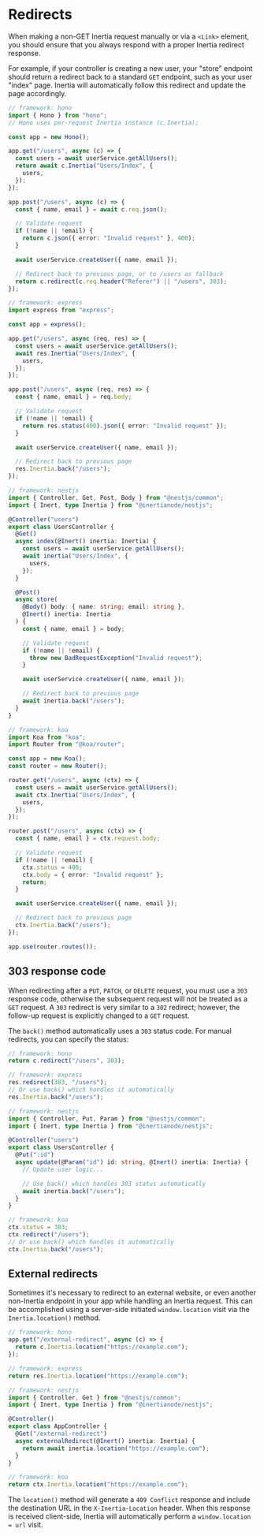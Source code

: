 # Redirects

When making a non-GET Inertia request manually or via a `<Link>` element, you should ensure that you always respond with a proper Inertia redirect response.

For example, if your controller is creating a new user, your "store" endpoint should return a redirect back to a standard `GET` endpoint, such as your user "index" page. Inertia will automatically follow this redirect and update the page accordingly.

```ts
// framework: hono
import { Hono } from "hono";
// Hono uses per-request Inertia instance (c.Inertia);

const app = new Hono();

app.get("/users", async (c) => {
  const users = await userService.getAllUsers();
  return await c.Inertia("Users/Index", {
    users,
  });
});

app.post("/users", async (c) => {
  const { name, email } = await c.req.json();

  // Validate request
  if (!name || !email) {
    return c.json({ error: "Invalid request" }, 400);
  }

  await userService.createUser({ name, email });

  // Redirect back to previous page, or to /users as fallback
  return c.redirect(c.req.header("Referer") || "/users", 303);
});
```

```ts
// framework: express
import express from "express";

const app = express();

app.get("/users", async (req, res) => {
  const users = await userService.getAllUsers();
  await res.Inertia("Users/Index", {
    users,
  });
});

app.post("/users", async (req, res) => {
  const { name, email } = req.body;

  // Validate request
  if (!name || !email) {
    return res.status(400).json({ error: "Invalid request" });
  }

  await userService.createUser({ name, email });

  // Redirect back to previous page
  res.Inertia.back("/users");
});
```

```ts
// framework: nestjs
import { Controller, Get, Post, Body } from "@nestjs/common";
import { Inert, type Inertia } from "@inertianode/nestjs";

@Controller("users")
export class UsersController {
  @Get()
  async index(@Inert() inertia: Inertia) {
    const users = await userService.getAllUsers();
    await inertia("Users/Index", {
      users,
    });
  }

  @Post()
  async store(
    @Body() body: { name: string; email: string },
    @Inert() inertia: Inertia
  ) {
    const { name, email } = body;

    // Validate request
    if (!name || !email) {
      throw new BadRequestException("Invalid request");
    }

    await userService.createUser({ name, email });

    // Redirect back to previous page
    await inertia.back("/users");
  }
}
```

```ts
// framework: koa
import Koa from "koa";
import Router from "@koa/router";

const app = new Koa();
const router = new Router();

router.get("/users", async (ctx) => {
  const users = await userService.getAllUsers();
  await ctx.Inertia("Users/Index", {
    users,
  });
});

router.post("/users", async (ctx) => {
  const { name, email } = ctx.request.body;

  // Validate request
  if (!name || !email) {
    ctx.status = 400;
    ctx.body = { error: "Invalid request" };
    return;
  }

  await userService.createUser({ name, email });

  // Redirect back to previous page
  ctx.Inertia.back("/users");
});

app.use(router.routes());
```

## 303 response code

When redirecting after a `PUT`, `PATCH`, or `DELETE` request, you must use a `303` response code, otherwise the subsequent request will not be treated as a `GET` request. A `303` redirect is very similar to a `302` redirect; however, the follow-up request is explicitly changed to a `GET` request.

The `back()` method automatically uses a `303` status code. For manual redirects, you can specify the status:

```ts
// framework: hono
return c.redirect("/users", 303);
```

```ts
// framework: express
res.redirect(303, "/users");
// Or use back() which handles it automatically
res.Inertia.back("/users");
```

```ts
// framework: nestjs
import { Controller, Put, Param } from "@nestjs/common";
import { Inert, type Inertia } from "@inertianode/nestjs";

@Controller("users")
export class UsersController {
  @Put(":id")
  async update(@Param("id") id: string, @Inert() inertia: Inertia) {
    // Update user logic...

    // Use back() which handles 303 status automatically
    await inertia.back("/users");
  }
}
```

```ts
// framework: koa
ctx.status = 303;
ctx.redirect("/users");
// Or use back() which handles it automatically
ctx.Inertia.back("/users");
```

## External redirects

Sometimes it's necessary to redirect to an external website, or even another non-Inertia endpoint in your app while handling an Inertia request. This can be accomplished using a server-side initiated `window.location` visit via the `Inertia.location()` method.

```ts
// framework: hono
app.get("/external-redirect", async (c) => {
  return c.Inertia.location("https://example.com");
});
```

```ts
// framework: express
return res.Inertia.location("https://example.com");
```

```ts
// framework: nestjs
import { Controller, Get } from "@nestjs/common";
import { Inert, type Inertia } from "@inertianode/nestjs";

@Controller()
export class AppController {
  @Get("/external-redirect")
  async externalRedirect(@Inert() inertia: Inertia) {
    return await inertia.location("https://example.com");
  }
}
```

```ts
// framework: koa
return ctx.Inertia.location("https://example.com");
```

The `location()` method will generate a `409 Conflict` response and include the destination URL in the `X-Inertia-Location` header. When this response is received client-side, Inertia will automatically perform a `window.location = url` visit.

